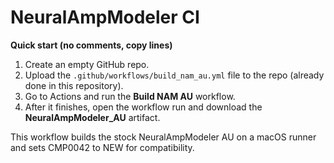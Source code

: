 # NeuralAmpModeler CI

**Quick start (no comments, copy lines)**

1. Create an empty GitHub repo.
2. Upload the `.github/workflows/build_nam_au.yml` file to the repo (already done in this repository).
3. Go to Actions and run the **Build NAM AU** workflow.
4. After it finishes, open the workflow run and download the **NeuralAmpModeler_AU** artifact.

This workflow builds the stock NeuralAmpModeler AU on a macOS runner and sets CMP0042 to NEW for compatibility.

